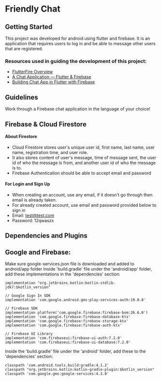 # Friendly Chat
## Getting Started
This project was developed for android using flutter and firebase. It is an application that requires users to log in and be able to message other users that are registered.

### Resources used in guiding the development of this project:
- [FlutterFire Overview](https://firebase.flutter.dev/docs/overview/)
- [A Chat Application — Flutter & Firebase](https://medium.com/flutter-community/a-chat-application-flutter-firebase-1d2e87ace78f)
- [Building Chat App in Flutter with Firebase](https://medium.com/flutter-community/building-chat-app-in-flutter-with-firebase-888b6222fe20)

## Guidelines
Work through a Firebase chat application in the language of your choice!

## 

## Firebase & Cloud Firestore
#### About Firestore
- Cloud Firestore stores user's unique user id, first name, last name, user name, registration time, and user role.
- It also stores content of user's message, time of message sent, the user id of who the message is from, and another user id of who the message is to.
- Firebase Authentication should be able to accept email and password

#### For Login and Sign Up 
- When creating an account, use any email, if it doesn't go through then email is already taken. 
- For already created account, use email and password provided below to sign in
- Email: test@test.com 
- Password: 12qwaszx 

## Dependencies and Plugins
## Google and Firebase:
Make sure google-services.json file is downloaded and added to android/app folder
Inside 'build.gradle' file under the 'android/app' folder, add these implementations in the 'dependencies' section:

    implementation "org.jetbrains.kotlin:kotlin-stdlib-jdk7:$kotlin_version"
    
    // Google Sign In SDK
    implementation 'com.google.android.gms:play-services-auth:19.0.0'
    
    // Firebase SDK
    implementation platform('com.google.firebase:firebase-bom:26.6.0')
    implementation 'com.google.firebase:firebase-database-ktx'
    implementation 'com.google.firebase:firebase-storage-ktx'
    implementation 'com.google.firebase:firebase-auth-ktx'

    // Firebase UI Library
    implementation 'com.firebaseui:firebase-ui-auth:7.2.0'
    implementation 'com.firebaseui:firebase-ui-database:7.2.0'
    
Inside the 'build.gradle' file under the 'android' folder, add these to the 'dependencies' section:

    classpath 'com.android.tools.build:gradle:4.1.2'
    classpath "org.jetbrains.kotlin:kotlin-gradle-plugin:$kotlin_version"
    classpath 'com.google.gms:google-services:4.3.8'
